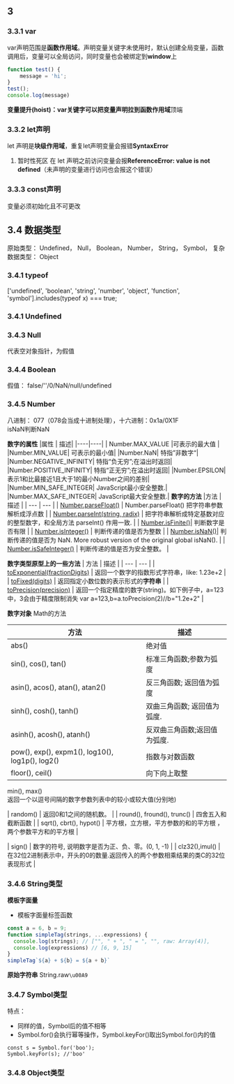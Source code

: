 
## 3
### 3.3.1 var
var声明范围是**函数作用域**。声明变量关键字未使用时，默认创建全局变量，函数调用后，变量可以全局访问，同时变量也会被绑定到**window**上
```js
function test() {
    message = 'hi';
}
test();
console.log(message)
```
**变量提升(hoist)：**var关键字可以把变量声明拉到**函数作用域**顶端
### 3.3.2 let声明
let 声明是**块级作用域**，重复let声明变量会报错**SyntaxError**
1. 暂时性死区
在 let 声明之前访问变量会报**ReferenceError: value is not defined**（未声明的变量进行访问也会报这个错误）

### 3.3.3 const声明
变量必须初始化且不可更改
    
## 3.4 数据类型
原始类型： Undefined， Null， Boolean， Number， String， Symbol， 复杂数据类型： Object
### 3.4.1 typeof
['undefined', 'boolean', 'string', 'number', 'object', 'function', 'symbol'].includes(typeof x) === true;
### 3.4.1 Undefined
### 3.4.3 Null
代表空对象指针，为假值
### 3.4.4 Boolean
假值： false/''/0/NaN/null/undefined
### 3.4.5 Number
八进制： 077（078会当成十进制处理），十六进制：0x1a/0X1F<br/>
isNaN判断NaN<br/>

<b>数字的属性</b>
|属性 |	描述|
|----|----|
| Number.MAX_VALUE |可表示的最大值 |
|Number.MIN_VALUE|	可表示的最小值|
|Number.NaN|	特指”非数字“|
|Number.NEGATIVE_INFINITY|	特指“负无穷”;在溢出时返回|
|Number.POSITIVE_INFINITY|	特指“正无穷”;在溢出时返回|
|Number.EPSILON|	表示1和比最接近1且大于1的最小Number之间的差别|
|Number.MIN_SAFE_INTEGER|	JavaScript最小安全整数.|
|Number.MAX_SAFE_INTEGER|	JavaScript最大安全整数.|
<b>数字的方法</b>
|方法 | 描述 |
| --- | --- |
| [Number.parseFloat()](https://developer.mozilla.org/zh-CN/docs/Web/JavaScript/Reference/Global_Objects/parseFloat) | Number.parseFloat()	把字符串参数解析成浮点数 |
| [Number.parseInt(string, radix)](https://developer.mozilla.org/zh-CN/docs/Web/JavaScript/Reference/Global_Objects/Number/parseInt) | 把字符串解析成特定基数对应的整型数字，和全局方法 parseInt() 作用一致. |
| [Number.isFinite()](https://developer.mozilla.org/zh-CN/docs/Web/JavaScript/Reference/Global_Objects/Number/isFinite)| 判断数字是否有限 |
| [Number.isInteger()](https://developer.mozilla.org/zh-CN/docs/Web/JavaScript/Reference/Global_Objects/Number/isInteger) | 判断传递的值是否为整数 |
| [Number.isNaN()](https://developer.mozilla.org/zh-CN/docs/Web/JavaScript/Reference/Global_Objects/Number/isNaN)| 判断传递的值是否为 NaN. More robust version of the original global isNaN(). |
| [Number.isSafeInteger()](https://developer.mozilla.org/zh-CN/docs/Web/JavaScript/Reference/Global_Objects/Number/isSafeInteger) | 判断传递的值是否为安全整数。 |

<b>数字类型原型上的一些方法</b>
| 方法 | 描述 |
| --- | --- |
| [toExponential(fractionDigits)](https://developer.mozilla.org/zh-CN/docs/Web/JavaScript/Reference/Global_Objects/Number/toExponential) | 返回一个数字的指数形式字符串，like: 1.23e+2 |
| [toFixed(digits)](https://developer.mozilla.org/zh-CN/docs/Web/JavaScript/Reference/Global_Objects/Number/toFixed) | 返回指定小数位数的表示形式的**字符串** |
| [toPrecision(precision)](https://developer.mozilla.org/zh-CN/docs/Web/JavaScript/Reference/Global_Objects/Number/toPrecision) | 返回一个指定精度的数字(string)。如下例子中，a=123中，3会由于精度限制消失 var a=123,b=a.toPrecision(2)//b="1.2e+2" |

<b>数字对象</b>
Math的方法

| 方法 |	描述|
| --- | --- |
| abs() |	绝对值 |
| sin(), cos(), tan()	| 标准三角函数;参数为弧度 |
| asin(), acos(), atan(), atan2()|	反三角函数; 返回值为弧度 |
| sinh(), cosh(), tanh() |	双曲三角函数; 返回值为弧度. |
| asinh(), acosh(), atanh() |	反双曲三角函数;返回值为弧度. |
| pow(), exp(), expm1(), log10(), log1p(), log2() | 指数与对数函数 |
| floor(), ceil()	|向下向上取整 |
min(), max()	
返回一个以逗号间隔的数字参数列表中的较小或较大值(分别地)

| random()	 | 返回0和1之间的随机数。 |
| round(), fround(), trunc() |	四舍五入和截断函数 |
| sqrt(), cbrt(), hypot()	 | 平方根，立方根，平方参数的和的平方根  ，两个参数平方和的平方根 |

| sign()	| 数字的符号, 说明数字是否为正、负、零。(0, 1, -1) |
| clz32(),imul()	 | 在32位2进制表示中，开头的0的数量.返回传入的两个参数相乘结果的类C的32位表现形式 |

### 3.4.6 String类型
<b>模板字面量</b>
- 模板字面量标签函数
```js
const a = 6, b = 9;
function simpleTag(strings, ...expressions) {
  console.log(strings); // ["", " + ", " = ", "", raw: Array(4)],
  console.log(expressions) // [6, 9, 15]
}
simpleTag`${a} + ${b} = ${a + b}`
```
<b>原始字符串</b>
String.raw`\u00A9`

### 3.4.7 Symbol类型
特点：
- 同样的值，Symbol后的值不相等
- Symbol.for()会执行幂等操作，Symbol.keyFor()取出Symbol.for()内的值
```
const s = Symbol.for('boo');
Symbol.keyFor(s); //'boo'
```

### 3.4.8 Object类型
